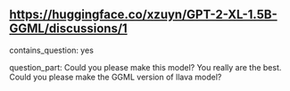 ## https://huggingface.co/xzuyn/GPT-2-XL-1.5B-GGML/discussions/1

contains_question: yes

question_part: Could you please make this model?
You really are the best.
Could you please make the GGML version of llava model?